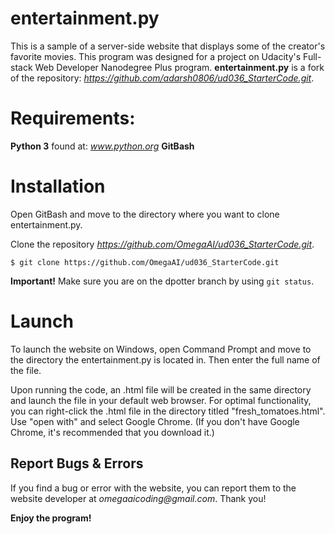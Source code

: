 # entertainment.py

This is a sample of a server-side website that displays some of the creator's favorite movies.  This program was
designed for a project on Udacity's Full-stack Web Developer Nanodegree Plus program. **entertainment.py** is a fork
of the repository: _https://github.com/adarsh0806/ud036_StarterCode.git_.

# Requirements:
**Python 3** found at: _www.python.org_
**GitBash**

# Installation

Open GitBash and move to the directory where you want to clone entertainment.py.

Clone the repository _https://github.com/OmegaAI/ud036_StarterCode.git_.

	$ git clone https://github.com/OmegaAI/ud036_StarterCode.git

**Important!** Make sure you are on the dpotter branch by using `git status`.

# Launch

To launch the website on Windows, open Command Prompt and move to the directory the entertainment.py is located in.  Then enter the
full name of the file.

Upon running the code, an .html file will be created in the same directory and launch the file in your default web browser.
For optimal functionality, you can right-click the .html file in the directory titled "fresh_tomatoes.html".  Use "open with"
and select Google Chrome.  (If you don't have Google Chrome, it's recommended that you download it.)

## Report Bugs & Errors

If you find a bug or error with the website, you can report them to the website developer at _omegaaicoding@gmail.com_.  Thank you!

**Enjoy the program!**